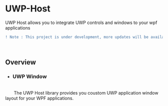 # UWP-Host
UWP Host allows you to integrate UWP controls and windows to your wpf applications
```diff
! Note : This project is under development, more updates will be available soon.
```
<br>
<h2>Overview</h2>
<ul>
  <li><h3>UWP Window</h3></li>
</ul>
<br>
&nbsp;&nbsp;&nbsp;&nbsp;&nbsp;&nbsp;
The UWP Host library provides you coustom UWP application window layout for your WPF applications.

